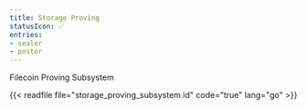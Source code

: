 ```yaml
---
title: Storage Proving
statusIcon: ✅
entries:
- sealer
- poster
---
```


Filecoin Proving Subsystem

{{< readfile file="storage_proving_subsystem.id" code="true" lang="go" >}}
